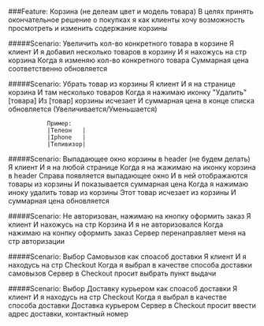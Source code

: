 ###Feature: Корзина (не делеам цвет и модель товара)
            В целях принять окончательное решение о покупках 
            я как клиенты хочу возможность просмотреть
            и изменить содержание корзины
            
#####Scenario: Увеличить кол-во конкретного товара в корзине
               Я клиент
               И я добавил несколько товаров в корзину
               И я нахожусь на стр корзина
               Когда я изменяю кол-во конкретного товара
               Суммарная цена соответственно обновляется
               
#####Scenario: Убрать товар из корзины
               Я клиент
               И я на странице корзина
               И там несколько товаров
               Когда я нажимаю иконку "Удалить" [товара]
               Из [товар] корзины исчезает
               И суммарная цена в конце списка обновляется 
               (Увеличивается/Уменьшается)
               
               Пример:
               |Телеон   |
               |Iphone   |
               |Теливизор|
               
#####Scenario: Выпадающее окно корзины в header (не будем делать)
               Я клиент
               И я на любой странице
               Когда я на жажимаю на иконку корзина в header
               Справа появляется выпадающее окно
               И в ней отображаются товары из корзины
               И показывается суммарная цена
               Когда я нажимаю иноку удалить товар из корзины
               Этот товар исчезает из корзины
               И суммарная цена обновляется
               
#####Scenario: Не авторизован, нажимаю на кнопку оформить заказ
               Я клиент 
               И нахожусь на стр Корзина
               И я не авторизовался
               Когда нажимаю на конпку оформить заказ
               Сервер перенаправляет меня на стр авторизации
               
#####Scenario: Выбор Самовызов как споасоб доставки
               Я клиент
               И я находусь на стр Checkout
               Когда я выбрал в качестве способа доставки самовызов
               Сервер в Checkout просит выбрать пункт выдачи
               
#####Scenario: Выбор Доставку курьером как споасоб доставки
               Я клиент
               И я находусь на стр Checkout
               Когда я выбрал в качестве способа доставки Доставка курьером
               Сервер в Checkout просит ввести адрес доставки, контактный номер
               
               

